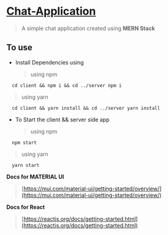 # [Chat-Application](chat-application-server.onrender.com)

> A simple chat application created using **MERN Stack**

## To use

- Install Dependencies using
  > using npm

```npm
  cd client && npm i && cd ../server npm i
```

> using yarn

```yarn
  cd client && yarn install && cd ../server yarn install
```

- To Start the client && server side app
  > using npm

```npm
  npm start
```

> using yarn

```yarn
  yarn start
```

**Docs for MATERIAL UI**

> [https://mui.com/material-ui/getting-started/overview/](https://mui.com/material-ui/getting-started/overview/)

**Docs for React**

> [https://reactjs.org/docs/getting-started.html](https://reactjs.org/docs/getting-started.html)

